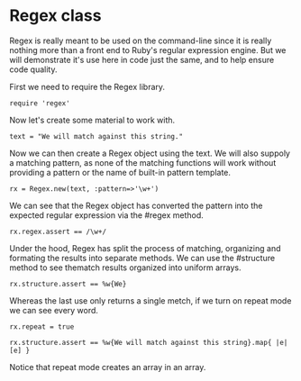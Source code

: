 # Regex class

Regex is really meant to be used on the command-line since
it is really nothing more than a front end to Ruby's regular
expression engine. But we will demonstrate it's use here in
code just the same, and to help ensure code quality.

First we need to require the Regex library.

    require 'regex'

Now let's create some material to work with.

    text = "We will match against this string."

Now we can then create a Regex object using the text.
We will also suppoly a matching pattern, as none of
the matching functions will work without providing
a pattern or the name of built-in pattern template.

    rx = Regex.new(text, :pattern=>'\w+')

We can see that the Regex object has converted the pattern
into the expected regular expression via the #regex method.

    rx.regex.assert == /\w+/

Under the hood, Regex has split the process of matching,
organizing and formating the results into separate methods.
We can use the #structure method to see thematch results
organized into uniform arrays.

    rx.structure.assert == %w{We}

Whereas the last use only returns a single metch, if we turn
on repeat mode we can see every word.

    rx.repeat = true

    rx.structure.assert == %w{We will match against this string}.map{ |e| [e] }

Notice that repeat mode creates an array in an array.

